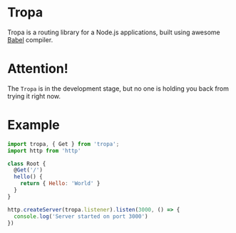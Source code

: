 # Tropa

Tropa is a routing library for a Node.js applications, built using awesome [Babel](https://github.com/babel/babel) compiler.

# Attention!
The `Tropa` is in the development stage, but no one is holding you back from trying it right now. 

# Example
 
```js
import tropa, { Get } from 'tropa';
import http from 'http'

class Root {
  @Get('/')
  hello() {
    return { Hello: 'World' }
  }
}

http.createServer(tropa.listener).listen(3000, () => {
  console.log('Server started on port 3000')
})
```